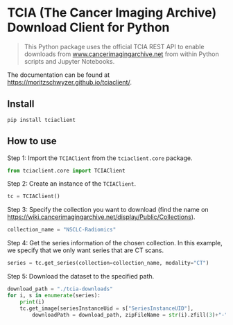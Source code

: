 <!--

#################################################
### THIS FILE WAS AUTOGENERATED! DO NOT EDIT! ###
#################################################
# file to edit: index.ipynb
# command to build the docs after a change: nbdev_build_docs

-->

# TCIA (The Cancer Imaging Archive) Download Client for Python

> This Python package uses the official TCIA REST API to enable downloads from www.cancerimagingarchive.net from within Python scripts and Jupyter Notebooks.


The documentation can be found at https://moritzschwyzer.github.io/tciaclient/.

## Install

`pip install tciaclient`

## How to use

Step 1: Import the `TCIAClient` from the `tciaclient.core` package.
<div class="codecell" markdown="1">
<div class="input_area" markdown="1">

```python
from tciaclient.core import TCIAClient
```

</div>

</div>

Step 2: Create an instance of the `TCIAClient`.
<div class="codecell" markdown="1">
<div class="input_area" markdown="1">

```python
tc = TCIAClient()
```

</div>

</div>

Step 3: Specify the collection you want to download (find the name on https://wiki.cancerimagingarchive.net/display/Public/Collections).
<div class="codecell" markdown="1">
<div class="input_area" markdown="1">

```python
collection_name = "NSCLC-Radiomics"
```

</div>

</div>

Step 4: Get the series information of the chosen collection. In this example, we specify that we only want series that are CT scans.
<div class="codecell" markdown="1">
<div class="input_area" markdown="1">

```python
series = tc.get_series(collection=collection_name, modality="CT")
```

</div>

</div>

Step 5: Download the dataset to the specified path.
<div class="codecell" markdown="1">
<div class="input_area" markdown="1">

```python
download_path = "./tcia-downloads"
for i, s in enumerate(series):
    print(i)
    tc.get_image(seriesInstanceUid = s["SeriesInstanceUID"],
        downloadPath = download_path, zipFileName = str(i).zfill(3)+"-"+collection_name+".zip")
```

</div>

</div>
